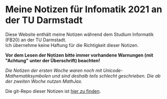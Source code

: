 # Meine Notizen für Infomatik 2021 an der TU Darmstadt

Diese Website enthält meine Notizen während dem Studium Informatik (FB20) an der TU Darmstadt.  
Ich übernehme keine Haftung für die Richtigkeit dieser Notizen.

**Vor dem Lesen der Notizen bitte immer vorhandene Warnungen (mit "Achtung" unter der Überschrift) beachten!**

*Die Notizen der ersten Woche waren noch mit Unicode-Mathematiksymbolen und sind deshalb teils schlecht geschrieben. Die ab der zweiten Woche nutzen MathJax.*

Die git-Repo dieser Notizen ist [hier zu finden](https://git.angm.xyz/ellie/fb20-notes).
